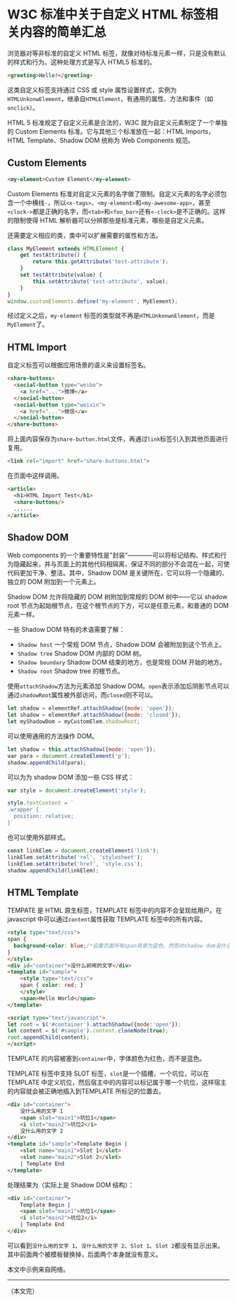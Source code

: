 # W3C 标准中关于自定义 HTML 标签相关内容的简单汇总

浏览器对等非标准的自定义 HTML 标签，就像对待标准元素一样，只是没有默认的样式和行为。这种处理方式是写入 HTML5 标准的。

```html
<greeting>Hello!</greeting>
```

这类自定义标签支持通过 CSS 或 style 属性设置样式，实例为`HTMLUnkonwElement`，继承自`HTMLElement`，有通用的属性、方法和事件（如`onclick`）。

HTML 5 标准规定了自定义元素是合法的，W3C 就为自定义元素制定了一个单独的 Custom Elements 标准。它与其他三个标准放在一起：HTML Imports，HTML Template、Shadow DOM 统称为 Web Components 规范。

## Custom Elements

```html
<my-element>Custom Element</my-element>
```

Custom Elements 标准对自定义元素的名字做了限制。自定义元素的名字必须包含一个中横线`-`，所以`<x-tags>`、`<my-element>`和`<my-awesome-app>`，甚至`<clock->`都是正确的名字，而`<tab>`和`<foo_bar>`还有`<-clock>`是不正确的。这样的限制使得 HTML 解析器可以分辨那些是标准元素，哪些是自定义元素。

还需要定义相应的类，类中可以扩展需要的属性和方法。

```javascript
class MyElement extends HTMLElement { 
    get testAttribute() {
        return this.getAttribute('test-attribute');
    }
    set testAttribute(value) {
        this.setAttribute('test-attribute', value);
    }
}
window.customElements.define('my-element', MyElement);
```

经过定义之后，`my-element` 标签的类型就不再是`HTMLUnkonwnElement`，而是`MyElement`了。

## HTML Import

自定义标签可以根据应用场景的语义来设置标签名。

```html
<share-buttons>
  <social-button type="weibo">
    <a href="...">微博</a>
  </social-button>
  <social-button type="weixin">
    <a href="...">微信</a>
  </social-button>
</share-buttons>
```

将上面内容保存为`share-button.html`文件，再通过`link`标签引入到其他页面进行复用。

```html
<link rel="import" href="share-buttons.html">
```

在页面中这样调用。

```html
<article>
  <h1>HTML Import Test</h1>
  <share-buttons/>
  ......
</article>
```

## Shadow DOM

Web components 的一个重要特性是"封装"————可以将标记结构、样式和行为隐藏起来，并与页面上的其他代码相隔离，保证不同的部分不会混在一起，可使代码更加干净、整洁。其中，Shadow DOM 是关键所在，它可以将一个隐藏的、独立的 DOM 附加到一个元素上。

Shadow DOM 允许将隐藏的 DOM 树附加到常规的 DOM 树中——它以 shadow root 节点为起始根节点，在这个根节点的下方，可以是任意元素，和普通的 DOM 元素一样。

一些 Shadow DOM 特有的术语需要了解：

* `Shadow host` 一个常规 DOM 节点，Shadow DOM 会被附加到这个节点上。
* `Shadow tree` Shadow DOM 内部的 DOM 树。
* `Shadow boundary` Shadow DOM 结束的地方，也是常规 DOM 开始的地方。
* `Shadow root` Shadow tree 的根节点。

使用`attachShadow`方法为元素添加 Shadow DOM。`open`表示添加后阴影节点可以通过`shadowRoot`属性被外部访问，而`closed`则不可以。

```javascript
let shadow = elementRef.attachShadow({mode: 'open'});
let shadow = elementRef.attachShadow({mode: 'closed'});
let myShadowDom = myCustomElem.shadowRoot;
```

可以使用通用的方法操作 DOM。

```javascript
let shadow = this.attachShadow({mode: 'open'});
var para = document.createElement('p');
shadow.appendChild(para);
```

可以为为 shadow DOM 添加一些 CSS 样式：

```javascript
var style = document.createElement('style');

style.textContent = `
.wrapper {
  position: relative;
}`
```

也可以使用外部样式。

```javascript
const linkElem = document.createElement('link');
linkElem.setAttribute('rel', 'stylesheet');
linkElem.setAttribute('href', 'style.css');
shadow.appendChild(linkElem);
```

## HTML Template

TEMPATE 是 HTML 原生标签，TEMPLATE 标签中的内容不会呈现给用户。在 javascript 中可以通过`content`属性获取 TEMPLATE 标签中的所有内容。

```html
<style type="text/css">
span {
  background-color: blue;/*设置页面所有span背景为蓝色，然而对shadow dom没什么卵用*/
}
</style>
<div id="container">没什么卵用的文字</div>
<template id="sample">
    <style type="text/css">
    span { color: red; }
    </style>
    <span>Hello World</span>
</template>

<script type="text/javascript">
let root = $('#container').attachShadow({mode:'open'});
let content = $('#sample').content.cloneNode(true);
root.appendChild(content);
</script>
```

TEMPLATE 的内容被塞到`container`中，字体颜色为红色，而不是蓝色。

TEMPLATE 标签中支持 SLOT 标签，`slot`是一个插槽，一个坑位，可以在 TEMPLATE 中定义坑位，然后宿主中的内容可以标记属于哪一个坑位，这样宿主的内容就会被正确地插入到TEMPLATE 所标记的位置去。

```html
<div id="container">
    没什么用的文字 1
    <span slot="main1">坑位1</span>
    <i slot="main2">坑位2</i>
    没什么用的文字 2
</div>
<template id="sample">Template Begin | 
    <slot name="main1">Slot 1</slot>
    <slot name="main2">Slot 2</slot>
    | Template End
</template>
```

处理结果为（实际上是 Shadow DOM 结构）：

```html
<div id="container">
    Template Begin | 
    <span slot="main1">坑位1</span>
    <i slot="main2">坑位2</i>
    | Template End
</div>
```

可以看到`没什么用的文字 1`、`没什么用的文字 2`、`Slot 1`、`Slot 2`都没有显示出来。其中前面两个被模板替换掉，后面两个本身就没有意义。

本文中示例来自网络。

---

（本文完）